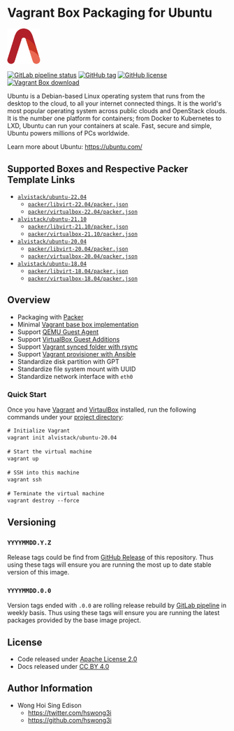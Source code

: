 # Vagrant Box Packaging for Ubuntu

<img src="/alvistack.svg" width="75" alt="AlviStack">

[![GitLab pipeline status](https://img.shields.io/gitlab/pipeline/alvistack/vagrant-ubuntu/master)](https://gitlab.com/alvistack/vagrant-ubuntu/-/pipelines)
[![GitHub tag](https://img.shields.io/github/tag/alvistack/vagrant-ubuntu.svg)](https://github.com/alvistack/vagrant-ubuntu/tags)
[![GitHub license](https://img.shields.io/github/license/alvistack/vagrant-ubuntu.svg)](https://github.com/alvistack/vagrant-ubuntu/blob/master/LICENSE)
[![Vagrant Box download](https://img.shields.io/badge/dynamic/json?label=alvistack%2Fubuntu-20.04&query=%24.boxes%5B%3A1%5D.downloads&url=https%3A%2F%2Fapp.vagrantup.com%2Fapi%2Fv1%2Fsearch%3Fq%3Dalvistack%2Fubuntu-20.04)](https://app.vagrantup.com/alvistack/boxes/ubuntu-20.04)

Ubuntu is a Debian-based Linux operating system that runs from the desktop to the cloud, to all your internet connected things. It is the world's most popular operating system across public clouds and OpenStack clouds. It is the number one platform for containers; from Docker to Kubernetes to LXD, Ubuntu can run your containers at scale. Fast, secure and simple, Ubuntu powers millions of PCs worldwide.

Learn more about Ubuntu: <https://ubuntu.com/>

## Supported Boxes and Respective Packer Template Links

  - [`alvistack/ubuntu-22.04`](https://app.vagrantup.com/alvistack/boxes/ubuntu-22.04)
      - [`packer/libvirt-22.04/packer.json`](https://github.com/alvistack/vagrant-ubuntu/blob/master/packer/libvirt-22.04/packer.json)
      - [`packer/virtualbox-22.04/packer.json`](https://github.com/alvistack/vagrant-ubuntu/blob/master/packer/virtualbox-22.04/packer.json)
  - [`alvistack/ubuntu-21.10`](https://app.vagrantup.com/alvistack/boxes/ubuntu-21.10)
      - [`packer/libvirt-21.10/packer.json`](https://github.com/alvistack/vagrant-ubuntu/blob/master/packer/libvirt-21.10/packer.json)
      - [`packer/virtualbox-21.10/packer.json`](https://github.com/alvistack/vagrant-ubuntu/blob/master/packer/virtualbox-21.10/packer.json)
  - [`alvistack/ubuntu-20.04`](https://app.vagrantup.com/alvistack/boxes/ubuntu-20.04)
      - [`packer/libvirt-20.04/packer.json`](https://github.com/alvistack/vagrant-ubuntu/blob/master/packer/libvirt-20.04/packer.json)
      - [`packer/virtualbox-20.04/packer.json`](https://github.com/alvistack/vagrant-ubuntu/blob/master/packer/virtualbox-20.04/packer.json)
  - [`alvistack/ubuntu-18.04`](https://app.vagrantup.com/alvistack/boxes/ubuntu-18.04)
      - [`packer/libvirt-18.04/packer.json`](https://github.com/alvistack/vagrant-ubuntu/blob/master/packer/libvirt-18.04/packer.json)
      - [`packer/virtualbox-18.04/packer.json`](https://github.com/alvistack/vagrant-ubuntu/blob/master/packer/virtualbox-18.04/packer.json)

## Overview

  - Packaging with [Packer](https://www.packer.io/)
  - Minimal [Vagrant base box implementation](https://www.vagrantup.com/docs/boxes/base)
  - Support [QEMU Guest Agent](https://wiki.qemu.org/Features/GuestAgent)
  - Support [VirtualBox Guest Additions](https://www.virtualbox.org/manual/ch04.html)
  - Support [Vagrant synced folder with rsync](https://www.vagrantup.com/docs/synced-folders/rsync)
  - Support [Vagrant provisioner with Ansible](https://www.vagrantup.com/docs/provisioning/ansible)
  - Standardize disk partition with GPT
  - Standardize file system mount with UUID
  - Standardize network interface with `eth0`

### Quick Start

Once you have [Vagrant](https://www.vagrantup.com/docs/installation) and [VirtaulBox](https://www.virtualbox.org/) installed, run the following commands under your [project directory](https://learn.hashicorp.com/tutorials/vagrant/getting-started-project-setup?in=vagrant/getting-started):

    # Initialize Vagrant
    vagrant init alvistack/ubuntu-20.04
    
    # Start the virtual machine
    vagrant up
    
    # SSH into this machine
    vagrant ssh
    
    # Terminate the virtual machine
    vagrant destroy --force

## Versioning

### `YYYYMMDD.Y.Z`

Release tags could be find from [GitHub Release](https://github.com/alvistack/vagrant-ubuntu/tags) of this repository. Thus using these tags will ensure you are running the most up to date stable version of this image.

### `YYYYMMDD.0.0`

Version tags ended with `.0.0` are rolling release rebuild by [GitLab pipeline](https://gitlab.com/alvistack/vagrant-ubuntu/-/pipelines) in weekly basis. Thus using these tags will ensure you are running the latest packages provided by the base image project.

## License

  - Code released under [Apache License 2.0](LICENSE)
  - Docs released under [CC BY 4.0](http://creativecommons.org/licenses/by/4.0/)

## Author Information

  - Wong Hoi Sing Edison
      - <https://twitter.com/hswong3i>
      - <https://github.com/hswong3i>
